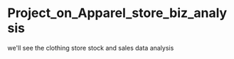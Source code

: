 # Project_on_Apparel_store_biz_analysis
we'll see the clothing store stock and sales data analysis 

